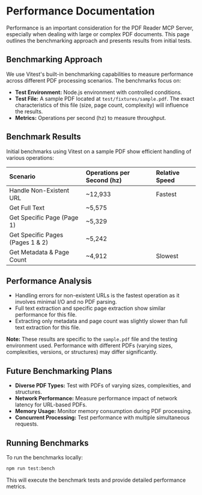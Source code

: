 # Performance Documentation

Performance is an important consideration for the PDF Reader MCP Server, especially when dealing with large or complex PDF documents. This page outlines the benchmarking approach and presents results from initial tests.

## Benchmarking Approach

We use Vitest's built-in benchmarking capabilities to measure performance across different PDF processing scenarios. The benchmarks focus on:

- **Test Environment:** Node.js environment with controlled conditions.
- **Test File:** A sample PDF located at `test/fixtures/sample.pdf`. The exact characteristics of this file (size, page count, complexity) will influence the results.
- **Metrics:** Operations per second (hz) to measure throughput.

## Benchmark Results

Initial benchmarks using Vitest on a sample PDF show efficient handling of various operations:

| Scenario                         | Operations per Second (hz) | Relative Speed |
| :------------------------------- | :------------------------- | :------------- |
| Handle Non-Existent URL          | ~12,933                    | Fastest        |
| Get Full Text                    | ~5,575                     |                |
| Get Specific Page (Page 1)       | ~5,329                     |                |
| Get Specific Pages (Pages 1 & 2) | ~5,242                     |                |
| Get Metadata & Page Count        | ~4,912                     | Slowest        |

## Performance Analysis

- Handling errors for non-existent URLs is the fastest operation as it involves minimal I/O and no PDF parsing.
- Full text extraction and specific page extraction show similar performance for this file.
- Extracting only metadata and page count was slightly slower than full text extraction for this file.

**Note:** These results are specific to the `sample.pdf` file and the testing environment used. Performance with different PDFs (varying sizes, complexities, versions, or structures) may differ significantly.

## Future Benchmarking Plans

- **Diverse PDF Types:** Test with PDFs of varying sizes, complexities, and structures.
- **Network Performance:** Measure performance impact of network latency for URL-based PDFs.
- **Memory Usage:** Monitor memory consumption during PDF processing.
- **Concurrent Processing:** Test performance with multiple simultaneous requests.

## Running Benchmarks

To run the benchmarks locally:

```bash
npm run test:bench
```

This will execute the benchmark tests and provide detailed performance metrics.
